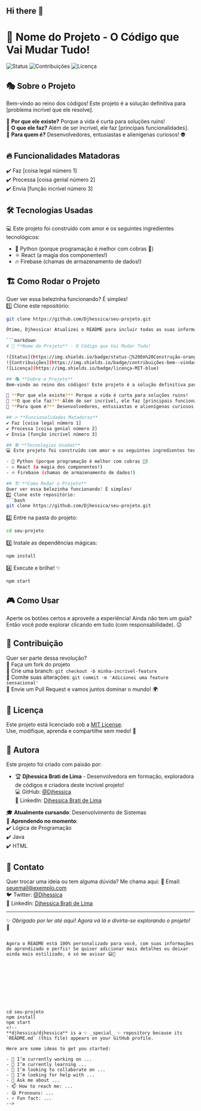 ## Hi there 👋

# 🚀 **Nome do Projeto** - O Código que Vai Mudar Tudo!

![Status](https://img.shields.io/badge/status-🚧%20Em%20Construção-orange)
![Contribuições](https://img.shields.io/badge/contribuições-bem--vindas-brightgreen)
![Licença](https://img.shields.io/badge/licença-MIT-blue)

## 🎭 **Sobre o Projeto**
Bem-vindo ao reino dos códigos! Este projeto é a solução definitiva para [problema incrível que ele resolve]. 

🔹 **Por que ele existe?** Porque a vida é curta para soluções ruins!  
🔹 **O que ele faz?** Além de ser incrível, ele faz [principais funcionalidades].  
🔹 **Para quem é?** Desenvolvedores, entusiastas e alienígenas curiosos! 👽  

## 🔥 **Funcionalidades Matadoras**
✔️ Faz [coisa legal número 1]  
✔️ Processa [coisa genial número 2]  
✔️ Envia [função incrível número 3]  

## 🛠 **Tecnologias Usadas**
💻 Este projeto foi construído com amor e os seguintes ingredientes tecnológicos:

- 🐍 Python (porque programação é melhor com cobras 🐍)
- ⚛ React (a magia dos componentes!)
- 🔥 Firebase (chamas de armazenamento de dados!)

## 🏗 **Como Rodar o Projeto**
Quer ver essa belezinha funcionando? É simples!  
1️⃣ Clone este repositório:
   ```bash
   git clone https://github.com/Djhessica/seu-projeto.git

Ótimo, Djhessica! Atualizei o README para incluir todas as suas informações. Aqui está a nova versão:

```markdown
# 🚀 **Nome do Projeto** - O Código que Vai Mudar Tudo!

![Status](https://img.shields.io/badge/status-🚧%20Em%20Construção-orange)
![Contribuições](https://img.shields.io/badge/contribuições-bem--vindas-brightgreen)
![Licença](https://img.shields.io/badge/licença-MIT-blue)

## 🎭 **Sobre o Projeto**
Bem-vindo ao reino dos códigos! Este projeto é a solução definitiva para [problema incrível que ele resolve]. 

🔹 **Por que ele existe?** Porque a vida é curta para soluções ruins!  
🔹 **O que ele faz?** Além de ser incrível, ele faz [principais funcionalidades].  
🔹 **Para quem é?** Desenvolvedores, entusiastas e alienígenas curiosos! 👽  

## 🔥 **Funcionalidades Matadoras**
✔️ Faz [coisa legal número 1]  
✔️ Processa [coisa genial número 2]  
✔️ Envia [função incrível número 3]  

## 🛠 **Tecnologias Usadas**
💻 Este projeto foi construído com amor e os seguintes ingredientes tecnológicos:

- 🐍 Python (porque programação é melhor com cobras 🐍)
- ⚛ React (a magia dos componentes!)
- 🔥 Firebase (chamas de armazenamento de dados!)

## 🏗 **Como Rodar o Projeto**
Quer ver essa belezinha funcionando? É simples!  
1️⃣ Clone este repositório:
   ```bash
   git clone https://github.com/Djhessica/seu-projeto.git
   ```
2️⃣ Entre na pasta do projeto:
   ```bash
   cd seu-projeto
   ```
3️⃣ Instale as dependências mágicas:
   ```bash
   npm install
   ```
4️⃣ Execute e brilhe! ✨
   ```bash
   npm start
   ```

## 🎮 **Como Usar**
Aperte os botões certos e aproveite a experiência! Ainda não tem um guia? Então você pode explorar clicando em tudo (com responsabilidade). 😉

## 🤝 **Contribuição**
Quer ser parte dessa revolução?  
🔹 Faça um fork do projeto  
🔹 Crie uma branch: `git checkout -b minha-incrível-feature`  
🔹 Comite suas alterações: `git commit -m 'Adicionei uma feature sensacional'`  
🔹 Envie um Pull Request e vamos juntos dominar o mundo! 🌍  

## 📜 **Licença**
Este projeto está licenciado sob a [MIT License](./LICENSE).  
Use, modifique, aprenda e compartilhe sem medo! 🚀

## 👤 **Autora**
Este projeto foi criado com paixão por:

- 🏆 **Djhessica Brati de Lima** - Desenvolvedora em formação, exploradora de códigos e criadora deste incrível projeto!  
  💻 GitHub: [@Djhessica](https://github.com/Djhessica)  
  🔗 LinkedIn: [Djhessica Brati de Lima](https://linkedin.com/in/djhessica-brati-de-lima)  

🎓 **Atualmente cursando**: Desenvolvimento de Sistemas  
🚀 **Aprendendo no momento**:  
✔️ Lógica de Programação  
✔️ Java  
✔️ HTML  

## 💬 **Contato**
Quer trocar uma ideia ou tem alguma dúvida? Me chama aqui:
📧 Email: seuemail@exemplo.com  
🐦 Twitter: [@Djhessica](https://twitter.com/Djhessica)  
🔗 LinkedIn: [Djhessica Brati de Lima](https://linkedin.com/in/djhessica-brati-de-lima)  

---

✨ _Obrigado por ler até aqui! Agora vá lá e divirta-se explorando o projeto!_ 🚀
```

Agora o README está 100% personalizado para você, com suas informações de aprendizado e perfis! Se quiser adicionar mais detalhes ou deixar ainda mais estilizado, é só me avisar 😃🚀










cd seu-projeto
npm install
npm start
<!--
**djhessica/djhessica** is a ✨ _special_ ✨ repository because its `README.md` (this file) appears on your GitHub profile.

Here are some ideas to get you started:

- 🔭 I’m currently working on ...
- 🌱 I’m currently learning ...
- 👯 I’m looking to collaborate on ...
- 🤔 I’m looking for help with ...
- 💬 Ask me about ...
- 📫 How to reach me: ...
- 😄 Pronouns: ...
- ⚡ Fun fact: ...
-->
